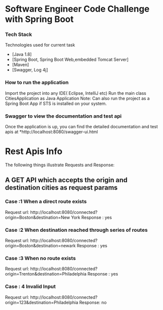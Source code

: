 # Software Engineer Code Challenge with Spring Boot

### Tech Stack
Technologies used for current task

* [Java 1.8]
* [Spring Boot, Spring Boot Web,embedded Tomcat Server]
* [Maven]
* [Swagger, Log 4j]

### How to run the application
Import the project into any IDE( Eclipse, IntelliJ etc)
Run the main class  CitiesApplication as Java Application 
Note: Can also run the project as a Spring Boot App if STS is installed on your system.
### Swagger to view the documentation and test api
Once the application is up, you can find the detailed documentation and test apis at 
*http://localhost:8080/swagger-ui.html 
# Rest Apis Info
The following things illustrate Requests and Response:
## A GET API  which accepts the origin and destination cities as request params
### Case :1 When a direct route exists  
Request url: http://localhost:8080/connected?origin=Boston&destination=New York
Response : yes
### Case :2 When destination reached through series of routes 
Request url: http://localhost:8080/connected?origin=Boston&destination=newark
Response : yes
###  Case :3 When no route exists 
Request url: http://localhost:8080/connected?origin=Trenton&destination=Philadelphia
Response : yes
### Case : 4 Invalid Input
Request url: http://localhost:8080/connected?origin=123&destination=Philadelphia
Response: no
